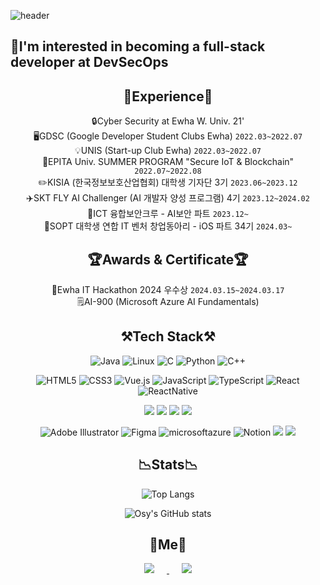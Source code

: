 ![header](https://capsule-render.vercel.app/api?type=waving&color=timeGradient&height=300&text=SeoyoungOh&animation=fadeIn&fontAlign=70&fontAlignY=55)

## 👋I'm interested in becoming a full-stack developer at DevSecOps

   

## <div align="center">🔭Experience🔭</div>
<div align=center>
    
🔒Cyber Security at Ewha W. Univ. 21'   
🖥️GDSC (Google Developer Student Clubs Ewha) `2022.03~2022.07`   
💡UNIS (Start-up Club Ewha) `2022.03~2022.07`   
🔗EPITA Univ. SUMMER PROGRAM "Secure IoT & Blockchain" `2022.07~2022.08`   
✏️KISIA (한국정보보호산업협회) 대학생 기자단 3기 `2023.06~2023.12`   
✈️SKT FLY AI Challenger (AI 개발자 양성 프로그램) 4기 `2023.12~2024.02`   
👥ICT 융합보안크루 - AI보안 파트 `2023.12~`     
📱SOPT 대학생 연합 IT 벤처 창업동아리 - iOS 파트 34기 `2024.03~`
    
</div>

## <div align="center">🏆Awards & Certificate🏆</div>
<div align=center>
    
🏅Ewha IT Hackathon 2024 우수상 `2024.03.15~2024.03.17`   
🗒️AI-900 (Microsoft Azure AI Fundamentals) 
    
</div>

## <div align="center">⚒️Tech Stack⚒️</div>
<div align=center>

![Java](https://img.shields.io/badge/java-%23ED8B00.svg?style=for-the-badge&logo=Java&logoColor=white)  ![Linux](https://img.shields.io/badge/Linux-FCC624?style=for-the-badge&logo=linux&logoColor=black)   ![C](https://img.shields.io/badge/c-%2300599C.svg?style=for-the-badge&logo=c&logoColor=white)  ![Python](https://img.shields.io/badge/python-3670A0?style=for-the-badge&logo=python&logoColor=ffdd54)      ![C++](https://img.shields.io/badge/C++-yellow.svg?style=for-the-badge&logo=cplusplus&logoColor=white)    

![HTML5](https://img.shields.io/badge/html5-%23E34F26.svg?style=for-the-badge&logo=html5&logoColor=white) ![CSS3](https://img.shields.io/badge/css3-%231572B6.svg?style=for-the-badge&logo=css3&logoColor=white)  ![Vue.js](https://img.shields.io/badge/vuejs-%2335495e.svg?style=for-the-badge&logo=vuedotjs&logoColor=%234FC08D)    ![JavaScript](https://img.shields.io/badge/javascript-%23323330.svg?style=for-the-badge&logo=javascript&logoColor=%23F7DF1E)     ![TypeScript](https://img.shields.io/badge/TypeScript-white.svg?style=for-the-badge&logo=TypeScript&logoColor=#3178C6)     ![React](https://img.shields.io/badge/React-%2300599C.svg?style=for-the-badge&logo=React&logoColor=#61DAFB)     ![ReactNative](https://img.shields.io/badge/ReactNative-%23ED8B00.svg?style=for-the-badge&logo=ReactNative&logoColor=white)     

<img src="https://img.shields.io/badge/Node.js-339933?style=for-the-badge&logo=Node.js&logoColor=white">    <img src="https://img.shields.io/badge/PostgreSQL-4169E1?style=for-the-badge&logo=PostgreSQL&logoColor=white">    <img src="https://img.shields.io/badge/Express-000000?style=for-the-badge&logo=Express&logoColor=white">    <img src="https://img.shields.io/badge/MySQL-4479A1?style=for-the-badge&logo=MySQL&logoColor=white">


![Adobe Illustrator](https://img.shields.io/badge/adobe%20illustrator-%23FF9A00.svg?style=for-the-badge&logo=adobe%20illustrator&logoColor=white)  ![Figma](https://img.shields.io/badge/Figma-%23FF9A00.svg?style=for-the-badge&logo=Figma&logoColor=white)    ![microsoftazure](https://img.shields.io/badge/microsoftazure-blue.svg?style=for-the-badge&logo=microsoftazure&logoColor=white)    ![Notion](https://img.shields.io/badge/Notion-%2300599C.svg?style=for-the-badge&logo=Notion&logoColor=#61DAFB)     <img src="https://img.shields.io/badge/Git-F05032?style=for-the-badge&logo=Git&logoColor=white">    <img src="https://img.shields.io/badge/Google Colab-F9AB00?style=for-the-badge&logo=Google Colab&logoColor=white">


</div>

## <div align="center">📉Stats📉</div>
<div align=center>
    
![Top Langs](https://github-readme-stats.vercel.app/api/top-langs/?username=SeoyoungOhMe&layout=compact)
    
![Osy's GitHub stats](https://github-readme-stats.vercel.app/api?username=SeoyoungOhMe&show_icons=true&theme=radical)

</div>

## <div align="center">📱Me📱</div>
<div align=center>

<a href="ohseoyoung5@gmail.com">
    <img 
        src="https://img.shields.io/badge/Gmail-D14836?style=for-the-badge&logo=gmail&logoColor=white"
        style="height : auto; margin-left : 20px; margin-right : 20px;"/>
</a>
<!--  ![Gmail](https://img.shields.io/badge/Gmail-D14836?style=for-the-badge&logo=gmail&logoColor=white) -->
<a href="https://instagram.com/seo_young2171">
    <img 
        src="http://img.shields.io/badge/-Instagram-%23E4405F.svg?style=for-the-badge&logo=Instagram&logoColor=white&link=https://instagram.com/seo_young2171/"
        style="height : auto; margin-left : 20px; margin-right : 20px;"/>
</a> 
<!--
<a href="https://velog.io/@seoyoung">
    <img 
        src="http://img.shields.io/badge/-Velog-20C997?style=for-the-badge&logo=Velog&logoColor=white&link=https://velog.io/@seoyoung"
        style="height : auto; margin-left : 10px; margin-right : 10px;"/>
-->
</div>


<!--
![Anurag's GitHub stats](https://github-readme-stats.vercel.app/api?username=Seoyoung&theme=tokyonight&show_icons=true)
[![Hits](https://hits.seeyoufarm.com/api/count/incr/badge.svg?url=https%3A%2F%2Fgithub.com%2Fgjbae1212%2Fhit-counter&count_bg=%2379C83D&title_bg=%23555555&icon=&icon_color=%23E7E7E7&title=hits&edge_flat=false)](https://hits.seeyoufarm.com)
-->

<!--
**SeoyoungOhMe/SeoyoungOhMe** is a ✨ _special_ ✨ repository because its `README.md` (this file) appears on your GitHub profile.

Here are some ideas to get you started:

- 🔭 I’m currently working on ...
- 🌱 I’m currently learning ...
- 👯 I’m looking to collaborate on ...
- 🤔 I’m looking for help with ...
- 💬 Ask me about ...
- 📫 How to reach me: ...
- 😄 Pronouns: ...
- ⚡ Fun fact: ...
-->
